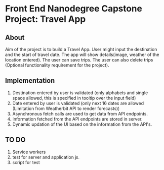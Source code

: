 # Front End Nanodegree Capstone Project: Travel App

## About

Aim of the project is to build a Travel App.
User might input the destination and the start of travel date.
The app will show details(image, weather of the location entered).
The user can save trips.
The user can also delete trips (Optional functionality requirement for the project).

## Implementation

1. Destination entered by user is validated (only alphabets and single space allowed, this is specified in tooltip over the input field)
2. Date entered by user is validated (only next 16 dates are allowed (Limitation from Weatherbit API to render forecasts))
3. Asynchronous fetch calls are used to get data from API endpoints.
4. Information fetched from the API endpoints are stored in server.
5. Dynamic updation of the UI based on the information from the API's.

## TO DO
1. Service workers
2. test for server and application js.
3. script for test